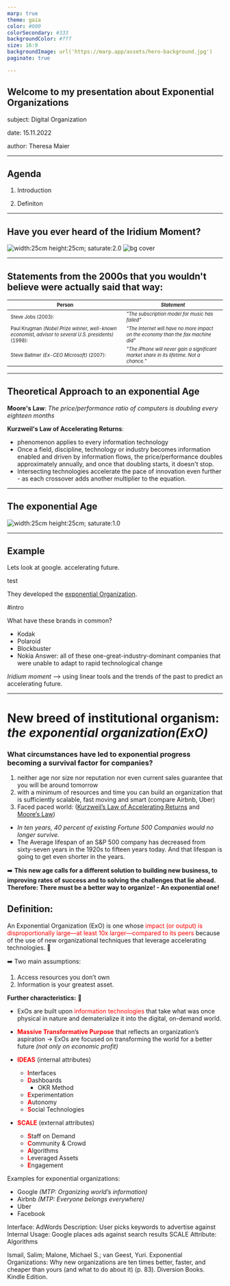 ```yaml
---
marp: true
theme: gaia
color: #000
colorSecondary: #333
backgroundColor: #fff
size: 16:9
backgroundImage: url('https://marp.app/assets/hero-background.jpg')
paginate: true

---
```



## Welcome to my presentation about Exponential Organizations

subject: Digital Organization 

date: 15.11.2022

author: Theresa Maier 

---
## Agenda
1. Introduction

2. Definiton



---

## Have you ever heard of the Iridium Moment? 
![width:25cm height:25cm; saturate:2.0](Iridium_Google_ExO-16.9.jpg)
![bg cover](Background_16.9.jpg)


---
## Statements from the 2000s that you wouldn't believe were actually said that way:

| <sub><sub>Person| <sub><sub>*Statement*|
 --------------------------------------------------------------|-----------------| 
  | <sub><sub>Steve Jobs (2003): | <sub><sub>*"The subscription model for music has failed"*|
 | <sub><sub>Paul Krugman *(Nobel Prize winner, well-known economist, advisor to several U.S. presidents)* (1998): | <sub><sub>*"The Internet will have no more impact on the economy than the fax machine did"* | 
 |<sub><sub>Steve Ballmer *(Ex-CEO Microsoft)* (2007):| <sub><sub>*"The iPhone will never gain a significant market share in its lifetime. Not a chance."*|


 ---
## Theoretical Approach to an exponential Age

 **Moore's Law**: *The price/performance ratio of computers is doubling every eighteen months*

**Kurzweil's Law of Accelerating Returns**: 
- phenomenon applies to every information technology 
- Once a field, discipline, technology or industry becomes information enabled and driven by information flows, the price/performance doubles approximately annually, and once that doubling starts, it doesn't stop.
- Intersecting technologies accelerate the pace of innovation even further - as each crossover adds another multiplier to the equation. 

---

## The exponential Age 
![width:25cm height:25cm; saturate:1.0](New_Age.jpg)

---
## Example
Lets look at google.
accelerating future.
<!--fit--> test

They developed the [exponential Organization](https://www.entrepreneur.com/growing-a-business/what-is-an-exponential-organization/341439).

#intro

What have these brands in common? 
- Kodak
- Polaroid
- Blockbuster
- Nokia
Answer: all of these one-great-industry-dominant companies that were unable to adapt to rapid technological change 

*Iridium moment* --> using linear tools and the trends of the past to predict an accelerating future.
<!--fit-->
---

# New breed of institutional organism: *the exponential organization(ExO)*

### What circumstances have led to exponential progress becoming a survival factor for companies? 
1. neither age nor size nor reputation nor even current sales guarantee that you will be around tomorrow
2. with a minimum of resources and time you can build an organization that is sufficiently scalable, fast moving and smart (compare Airbnb, Uber)
3. Faced paced world: ([Kurzweil’s Law of Accelerating Returns](https://www.kurzweilai.net/the-law-of-accelerating-returns) and [Moore’s Law](https://www.synopsys.com/glossary/what-is-moores-law.html))
- *In ten years, 40 percent of existing Fortune 500 Companies would no longer survive.*
- The Average lifespan of an S&P 500 company has decreased from sixty-seven years in the 1920s to fifteen years today. And that lifespan is going to get even shorter in the years.

:arrow_right: **This new age calls for a different solution to building new business, to improving rates of success and to solving the challenges that lie ahead.
 Therefore: There must be a better way to organize! - An exponential one!**

## Definition:
An Exponential Organization (ExO) is one whose <span style="color:red">impact (or output) is disproportionally large—at least 10x larger—compared to its peers</span> because of the use of new organizational techniques that leverage accelerating technologies. :rocket:

 :arrow_right: Two main assumptions: 
 1. Access resources you don’t own
 2. Information is your greatest asset.

**Further characteristics:** :rocket:
- ExOs are built upon <span style="color:red">information technologies</span> that take what was once physical in nature and dematerialize it into the digital, on-demand world.

- <span style="color:red">**Massive Transformative Purpose**</span> that reflects an organization’s aspiration -> ExOs are focused on transforming the world for a better future *(not only on economic profit)*
- <span style="color:red">**IDEAS**</span> (internal attributes) 
    * <span style="color:red">**I**</span>nterfaces
    * <span style="color:red">**D**</span>ashboards 
        * OKR Method
    * <span style="color:red">**E**</span>xperimentation
    * <span style="color:red">**A**</span>utonomy
    * <span style="color:red">**S**</span>ocial Technologies
- <span style="color:red">**SCALE**</span> (external attributes)
    * <span style="color:red">**S**</span>taff on Demand
    * <span style="color:red">**C**</span>ommunity & Crowd
    * <span style="color:red">**A**</span>lgorithms
    * <span style="color:red">**L**</span>everaged Assets
    * <span style="color:red">**E**</span>ngagement



Examples for exponential organizations: 
- Google *(MTP: Organizing world’s information)*
- Airbnb *(MTP: Everyone belongs everywhere)*
- Uber
- Facebook 


Interface: AdWords
Description: User picks keywords to advertise against
Internal Usage: Google places ads against search results 
SCALE Attribute: Algorithms 

Ismail, Salim; Malone, Michael S.; van Geest, Yuri. Exponential Organizations: Why new organizations are ten times better, faster, and cheaper than yours (and what to do about it) (p. 83). Diversion Books. Kindle Edition. 